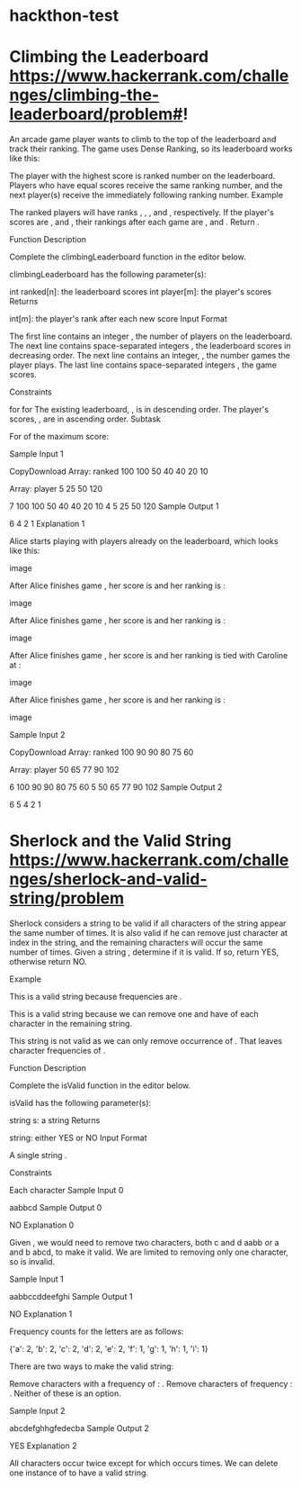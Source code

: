 # hackthon-test

# Climbing the Leaderboard https://www.hackerrank.com/challenges/climbing-the-leaderboard/problem#!

An arcade game player wants to climb to the top of the leaderboard and track their ranking. The game uses Dense Ranking, so its leaderboard works like this:

The player with the highest score is ranked number  on the leaderboard.
Players who have equal scores receive the same ranking number, and the next player(s) receive the immediately following ranking number.
Example



The ranked players will have ranks , , , and , respectively. If the player's scores are ,  and , their rankings after each game are ,  and . Return .

Function Description

Complete the climbingLeaderboard function in the editor below.

climbingLeaderboard has the following parameter(s):

int ranked[n]: the leaderboard scores
int player[m]: the player's scores
Returns

int[m]: the player's rank after each new score
Input Format

The first line contains an integer , the number of players on the leaderboard.
The next line contains  space-separated integers , the leaderboard scores in decreasing order.
The next line contains an integer, , the number games the player plays.
The last line contains  space-separated integers , the game scores.

Constraints

for
for
The existing leaderboard, , is in descending order.
The player's scores, , are in ascending order.
Subtask

For  of the maximum score:

Sample Input 1

CopyDownload
Array: ranked
100
100
50
40
40
20
10





Array: player
5
25
50
120


7
100 100 50 40 40 20 10
4
5 25 50 120
Sample Output 1

6
4
2
1
Explanation 1

Alice starts playing with  players already on the leaderboard, which looks like this:

image

After Alice finishes game , her score is  and her ranking is :

image

After Alice finishes game , her score is  and her ranking is :

image

After Alice finishes game , her score is  and her ranking is tied with Caroline at :

image

After Alice finishes game , her score is  and her ranking is :

image


Sample Input 2

CopyDownload
Array: ranked
100
90
90
80
75
60





Array: player
50
65
77
90
102


6
100 90 90 80 75 60
5
50 65 77 90 102
Sample Output 2

6
5
4
2
1


# Sherlock and the Valid String  https://www.hackerrank.com/challenges/sherlock-and-valid-string/problem

Sherlock considers a string to be valid if all characters of the string appear the same number of times. It is also valid if he can remove just  character at  index in the string, and the remaining characters will occur the same number of times. Given a string , determine if it is valid. If so, return YES, otherwise return NO.

Example

This is a valid string because frequencies are .


This is a valid string because we can remove one  and have  of each character in the remaining string.


This string is not valid as we can only remove  occurrence of . That leaves character frequencies of .

Function Description

Complete the isValid function in the editor below.

isValid has the following parameter(s):

string s: a string
Returns

string: either YES or NO
Input Format

A single string .

Constraints

Each character
Sample Input 0

aabbcd
Sample Output 0

NO
Explanation 0

Given , we would need to remove two characters, both c and d  aabb or a and b  abcd, to make it valid. We are limited to removing only one character, so  is invalid.

Sample Input 1

aabbccddeefghi
Sample Output 1

NO
Explanation 1

Frequency counts for the letters are as follows:

{'a': 2, 'b': 2, 'c': 2, 'd': 2, 'e': 2, 'f': 1, 'g': 1, 'h': 1, 'i': 1}

There are two ways to make the valid string:

Remove  characters with a frequency of : .
Remove  characters of frequency : .
Neither of these is an option.

Sample Input 2

abcdefghhgfedecba
Sample Output 2

YES
Explanation 2

All characters occur twice except for  which occurs  times. We can delete one instance of  to have a valid string.